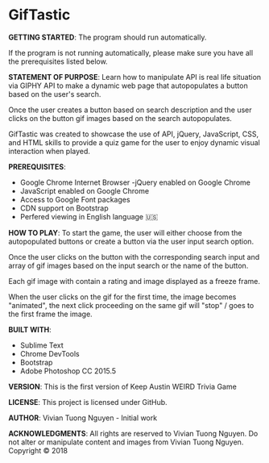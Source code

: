 # GifTastic

**GETTING STARTED**:
The program should run automatically.

If the program is not running automatically, please make sure you have all the prerequisites listed below.

**STATEMENT OF PURPOSE**:
 Learn how to manipulate API is real life situation via GIPHY API to make a dynamic web page that autopopulates a button based on the user's search.
 
 Once the user creates a button based on search description and the user clicks on the button gif images based on the search autopopulates.
 
GifTastic was created to showcase the use of API, jQuery, JavaScript, CSS, and HTML skills to provide a  quiz game for the user to enjoy dynamic visual interaction when played.

**PREREQUISITES**:
- Google Chrome Internet Browser
-jQuery enabled on Google Chrome
- JavaScript enabled on Google Chrome
- Access to Google Font packages
- CDN support on Bootstrap
- Perfered viewing in English language :us:

**HOW TO PLAY**:
To start the game, the user will either choose from the autopopulated buttons or create a button via the user input search option.

Once the user clicks on the button with the corresponding search input and array of gif images based on the input search or the name of the button.

Each gif image with contain a rating and image displayed as a freeze frame.

When the user clicks on the gif for the first time, the image becomes "animated", the next click proceeding on the same gif will "stop" / goes to the first frame the image.

**BUILT WITH**:
- Sublime Text
- Chrome DevTools
- Bootstrap
- Adobe Photoshop CC 2015.5

**VERSION**:
This is the first version of Keep Austin WEIRD Trivia Game

**LICENSE**:
This project is licensed under GitHub.

**AUTHOR**:
Vivian Tuong Nguyen - Initial work

**ACKNOWLEDGMENTS**:
All rights are reserved to Vivian Tuong Nguyen. Do not alter or manipulate content and images from Vivian Tuong Nguyen.
Copyright   :copyright: 2018


